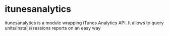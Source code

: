 # itunesanalytics
itunesanalytics is a module wrapping iTunes Analytics API. It allows to query units/installs/sessions reports on an easy way
